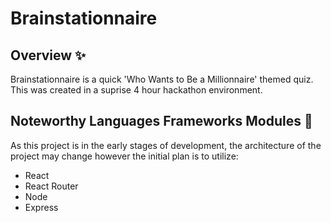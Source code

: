 # Brainstationnaire

## Overview ✨
Brainstationnaire is a quick 'Who Wants to Be a Millionnaire' themed quiz.
This was created in a suprise 4 hour hackathon environment.

## Noteworthy Languages Frameworks Modules 📁
As this project is in the early stages of development, the architecture of the project may change however the initial plan is to utilize:
- React
- React Router
- Node
- Express
